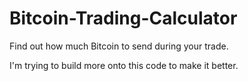 # Bitcoin-Trading-Calculator
Find out how much Bitcoin to send during your trade.

I'm trying to build more onto this code to make it better.
